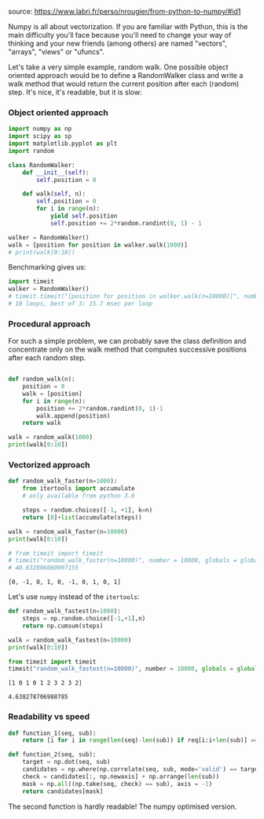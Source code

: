 source: https://www.labri.fr/perso/nrougier/from-python-to-numpy/#id1

Numpy is all about vectorization. If you are familiar with Python, this is the main difficulty you'll face because you'll need to change your way of thinking and your new friends (among others) are named "vectors", "arrays", "views" or "ufuncs".

Let's take a very simple example, random walk. One possible object oriented approach would be to define a RandomWalker class and write a walk method that would return the current position after each (random) step. It's nice, it's readable, but it is slow:


### Object oriented approach



```python
import numpy as np
import scipy as sp
import matplotlib.pyplot as plt
import random
```




```python
class RandomWalker:
    def __init__(self):
        self.position = 0

    def walk(self, n):
        self.position = 0
        for i in range(n):
            yield self.position
            self.position += 2*random.randint(0, 1) - 1

walker = RandomWalker()
walk = [position for position in walker.walk(1000)]
# print(walk[0:10])
```



Benchmarking gives us:


```python
import timeit
walker = RandomWalker()
# timeit.timeit("[position for position in walker.walk(n=10000)]", number=10000)
# 10 loops, best of 3: 15.7 msec per loop
```



### Procedural approach

For such a simple problem, we can probably save the class definition and concentrate only on the walk method that computes successive positions after each random step.

```py

def random_walk(n):
    position = 0
    walk = [position]
    for i in range(n):
        position += 2*random.randint(0, 1)-1
        walk.append(position)
    return walk

walk = random_walk(1000)
print(walk[0:10])

```

### Vectorized approach


```python
def random_walk_faster(n=1000):
    from itertools import accumulate
    # only available from python 3.6

    steps = random.choices([-1, +1], k=n)
    return [0]+list(accumulate(steps))

walk = random_walk_faster(n=10000)
print(walk[0:10])

# from timeit import timeit
# timeit("random_walk_faster(n=10000)", number = 10000, globals = globals())
# 40.632896060997155
```

```
[0, -1, 0, 1, 0, -1, 0, 1, 0, 1]
```



Let's use `numpy` instead of the `itertools`:


```python
def random_walk_fastest(n=1000):
    steps = np.random.choice([-1,+1],n)
    return np.cumsum(steps)

walk = random_walk_fastest(n=10000)
print(walk[0:10])

from timeit import timeit
timeit("random_walk_fastest(n=10000)", number = 10000, globals = globals())
```

```
[1 0 1 0 1 2 3 2 3 2]
```

```
4.638278706988785
```



### Readability vs speed


```python
def function_1(seq, sub):
    return [i for i in range(len(seq)-len(sub)) if req[i:i+len(sub)] == sub]

def function_2(seq, sub):
    target = np.dot(seq, sub)
    candidates = np.where(np.correlate(seq, sub, mode='valid') == targe)[0]
    check = candidates[:, np.newaxis] + np.arrange(len(sub))
    mask = np.all((np.take(seq, check) == sub), axis = -1)
    return candidates[mask]
```



The second function is hardly readable! The numpy optimised version.
